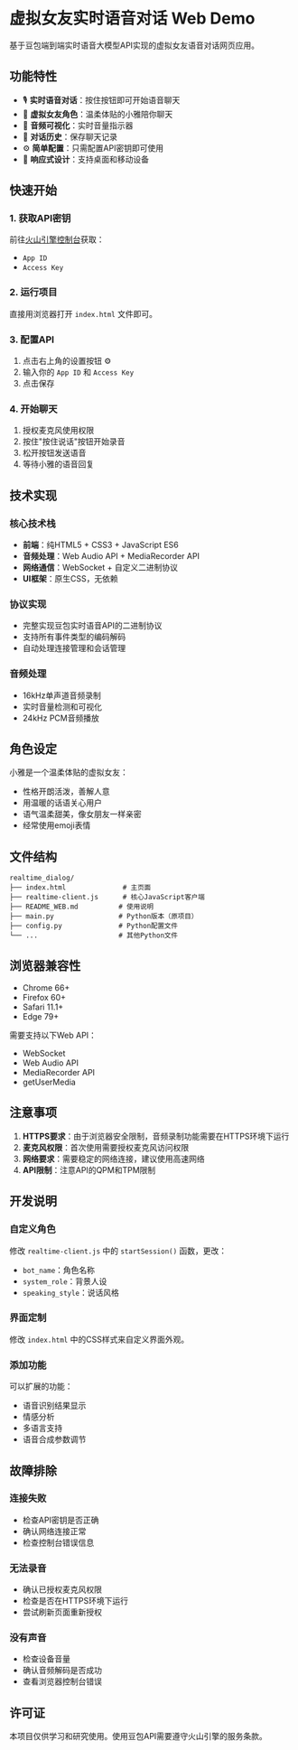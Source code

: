# 虚拟女友实时语音对话 Web Demo

基于豆包端到端实时语音大模型API实现的虚拟女友语音对话网页应用。

## 功能特性

- 🎙️ **实时语音对话**：按住按钮即可开始语音聊天
- 👧 **虚拟女友角色**：温柔体贴的小雅陪你聊天
- 🎵 **音频可视化**：实时音量指示器
- 💬 **对话历史**：保存聊天记录
- ⚙️ **简单配置**：只需配置API密钥即可使用
- 📱 **响应式设计**：支持桌面和移动设备

## 快速开始

### 1. 获取API密钥

前往[火山引擎控制台](https://console.volcengine.com/)获取：
- `App ID`
- `Access Key`

### 2. 运行项目

直接用浏览器打开 `index.html` 文件即可。

### 3. 配置API

1. 点击右上角的设置按钮 ⚙️
2. 输入你的 `App ID` 和 `Access Key`
3. 点击保存

### 4. 开始聊天

1. 授权麦克风使用权限
2. 按住"按住说话"按钮开始录音
3. 松开按钮发送语音
4. 等待小雅的语音回复

## 技术实现

### 核心技术栈
- **前端**：纯HTML5 + CSS3 + JavaScript ES6
- **音频处理**：Web Audio API + MediaRecorder API
- **网络通信**：WebSocket + 自定义二进制协议
- **UI框架**：原生CSS，无依赖

### 协议实现
- 完整实现豆包实时语音API的二进制协议
- 支持所有事件类型的编码解码
- 自动处理连接管理和会话管理

### 音频处理
- 16kHz单声道音频录制
- 实时音量检测和可视化
- 24kHz PCM音频播放

## 角色设定

小雅是一个温柔体贴的虚拟女友：
- 性格开朗活泼，善解人意
- 用温暖的话语关心用户
- 语气温柔甜美，像女朋友一样亲密
- 经常使用emoji表情

## 文件结构

```
realtime_dialog/
├── index.html              # 主页面
├── realtime-client.js      # 核心JavaScript客户端
├── README_WEB.md          # 使用说明
├── main.py                # Python版本（原项目）
├── config.py              # Python配置文件
└── ...                    # 其他Python文件
```

## 浏览器兼容性

- Chrome 66+
- Firefox 60+
- Safari 11.1+
- Edge 79+

需要支持以下Web API：
- WebSocket
- Web Audio API
- MediaRecorder API
- getUserMedia

## 注意事项

1. **HTTPS要求**：由于浏览器安全限制，音频录制功能需要在HTTPS环境下运行
2. **麦克风权限**：首次使用需要授权麦克风访问权限
3. **网络要求**：需要稳定的网络连接，建议使用高速网络
4. **API限制**：注意API的QPM和TPM限制

## 开发说明

### 自定义角色
修改 `realtime-client.js` 中的 `startSession()` 函数，更改：
- `bot_name`：角色名称
- `system_role`：背景人设
- `speaking_style`：说话风格

### 界面定制
修改 `index.html` 中的CSS样式来自定义界面外观。

### 添加功能
可以扩展的功能：
- 语音识别结果显示
- 情感分析
- 多语言支持
- 语音合成参数调节

## 故障排除

### 连接失败
- 检查API密钥是否正确
- 确认网络连接正常
- 检查控制台错误信息

### 无法录音
- 确认已授权麦克风权限
- 检查是否在HTTPS环境下运行
- 尝试刷新页面重新授权

### 没有声音
- 检查设备音量
- 确认音频解码是否成功
- 查看浏览器控制台错误

## 许可证

本项目仅供学习和研究使用。使用豆包API需要遵守火山引擎的服务条款。